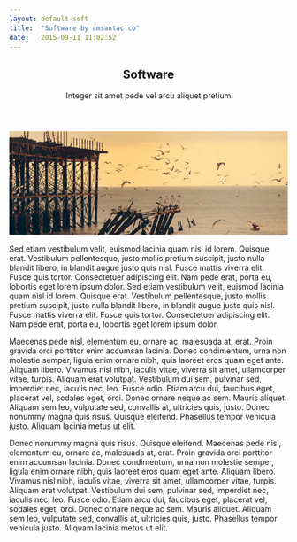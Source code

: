 ```yaml
---
layout: default-soft
title:  "Software by amsantac.co"
date:   2015-09-11 11:02:52
---
```

<header>
<h2>Software</h2>
<span class="byline">Integer sit amet pede vel arcu aliquet pretium</span>
</header>

<a href="#" class="image full"><img src="images/pic07.jpg" alt="" /></a>

Sed etiam vestibulum velit, euismod lacinia quam nisl id lorem. Quisque erat. Vestibulum pellentesque, justo mollis pretium suscipit, justo nulla blandit libero, in blandit augue justo quis nisl. Fusce mattis viverra elit. Fusce quis tortor. Consectetuer adipiscing elit. Nam pede erat, porta eu, lobortis eget lorem ipsum dolor. Sed etiam vestibulum velit, euismod lacinia quam nisl id lorem. Quisque erat. Vestibulum pellentesque, justo mollis pretium suscipit, justo nulla blandit libero, in blandit augue justo quis nisl. Fusce mattis viverra elit. Fusce quis tortor. Consectetuer adipiscing elit. Nam pede erat, porta eu, lobortis eget lorem ipsum dolor.

Maecenas pede nisl, elementum eu, ornare ac, malesuada at, erat. Proin gravida orci porttitor enim accumsan lacinia. Donec condimentum, urna non molestie semper, ligula enim ornare nibh, quis laoreet eros quam eget ante. Aliquam libero. Vivamus nisl nibh, iaculis vitae, viverra sit amet, ullamcorper vitae, turpis. Aliquam erat volutpat. Vestibulum dui sem, pulvinar sed, imperdiet nec, iaculis nec, leo. Fusce odio. Etiam arcu dui, faucibus eget, placerat vel, sodales eget, orci. Donec ornare neque ac sem. Mauris aliquet. Aliquam sem leo, vulputate sed, convallis at, ultricies quis, justo. Donec nonummy magna quis risus. Quisque eleifend. Phasellus tempor vehicula justo. Aliquam lacinia metus ut elit.

Donec nonummy magna quis risus. Quisque eleifend. Maecenas pede nisl, elementum eu, ornare ac, malesuada at, erat. Proin gravida orci porttitor enim accumsan lacinia. Donec condimentum, urna non molestie semper, ligula enim ornare nibh, quis laoreet eros quam eget ante. Aliquam libero. Vivamus nisl nibh, iaculis vitae, viverra sit amet, ullamcorper vitae, turpis. Aliquam erat volutpat. Vestibulum dui sem, pulvinar sed, imperdiet nec, iaculis nec, leo. Fusce odio. Etiam arcu dui, faucibus eget, placerat vel, sodales eget, orci. Donec ornare neque ac sem. Mauris aliquet. Aliquam sem leo, vulputate sed, convallis at, ultricies quis, justo. Phasellus tempor vehicula justo. Aliquam lacinia metus ut elit.


